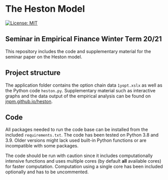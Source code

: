 # The Heston Model

[![License: MIT](https://img.shields.io/badge/License-MIT-yellow.svg)](https://github.com/jnpm/heston/blob/main/LICENSE)

## Seminar in Empirical Finance Winter Term 20/21

This repository includes the code and supplementary material for the seminar paper on the Heston model.

## Project structure

The application folder contains the option chain data ``1yopt.xslx`` as well as the Python code ``heston.py``.
Supplementary material such as interactive graphs and the data output of the empirical analysis can be found on [jnpm.github.io/heston](https://jnpm.github.io/heston/).

## Code
All packages needed to run the code base can be installed from the included ``requirements.txt``. The code has been tested on Python 3.8 and 3.9. Older versions might lack used built-in Python functions or are incompatible with some packages.

The code should be run with caution since it includes computationally intensive functions and uses multiple cores (by default **all** available cores) for faster computation. Computation using a single core has been included optionally and has to be uncommented.
